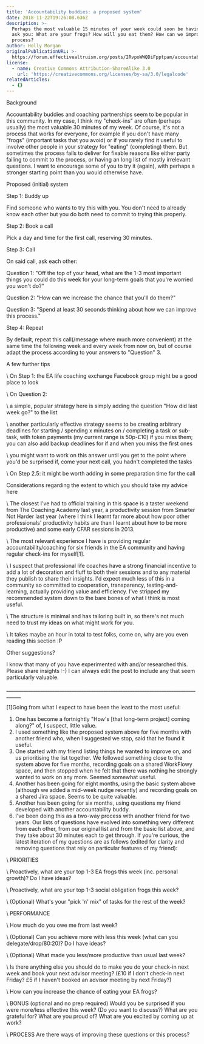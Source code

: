 ```yaml
---
title: 'Accountability buddies: a proposed system'
date: 2018-11-22T19:26:08.636Z
description: >-
  Perhaps the most valuable 15 minutes of your week could soon be having someone
  ask you: What are your frogs? How will you eat them? How can we improve this
  process?
author: Holly Morgan
originalPublicationURL: >-
  https://forum.effectivealtruism.org/posts/2RvpoWWQDiFpptpam/accountability-buddies-a-proposed-system
license:
  - name: Creative Commons Attribution-ShareAlike 3.0
    url: 'https://creativecommons.org/licenses/by-sa/3.0/legalcode'
relatedArticles:
  - {}
---
```

Background

Accountability buddies and coaching partnerships seem to be popular in this community. In my case, I think my "check-ins" are often (perhaps usually) the most valuable 30 minutes of my week. Of course, it's not a process that works for everyone, for example if you don't have many "frogs" (important tasks that you avoid) or if you rarely find it useful to involve other people in your strategy for "eating" (completing) them. But sometimes the process fails to deliver for fixable reasons like either party failing to commit to the process, or having an long list of mostly irrelevant questions. I want to encourage some of you to try it (again), with perhaps a stronger starting point than you would otherwise have.

Proposed (initial) system

Step 1: Buddy up

Find someone who wants to try this with you. You don't need to already know each other but you do both need to commit to trying this properly.

Step 2: Book a call

Pick a day and time for the first call, reserving 30 minutes.

Step 3: Call

On said call, ask each other:

Question 1: "Off the top of your head, what are the 1-3 most important things you could do this week for your long-term goals that you're worried you won't do?"

Question 2: "How can we increase the chance that you'll do them?"

Question 3: "Spend at least 30 seconds thinking about how we can improve this process."

Step 4: Repeat

By default, repeat this call(/message where much more convenient) at the same time the following week and every week from now on, but of course adapt the process according to your answers to "Question" 3.

A few further tips

\    On Step 1: the EA life coaching exchange Facebook group might be a good place to look

\    On Question 2:

\    a simple, popular strategy here is simply adding the question "How did last week go?" to the list

\    another particularly effective strategy seems to be creating arbitrary deadlines for starting / spending x minutes on / completing a task or sub-task, with token payments (my current range is 50p-£10) if you miss them; you can also add backup deadlines for if and when you miss the first ones

\    you might want to work on this answer until you get to the point where you'd be surprised if, come your next call, you hadn't completed the tasks

\    On Step 2.5: it might be worth adding in some preparation time for the call

Considerations regarding the extent to which you should take my advice here

\    The closest I've had to official training in this space is a taster weekend from The Coaching Academy last year, a productivity session from Smarter Not Harder last year (where I think I learnt far more about how poor other professionals' productivity habits are than I learnt about how to be more productive) and some early CFAR sessions in 2013.

\    The most relevant experience I have is providing regular accountability/coaching for six friends in the EA community and having regular check-ins for myself\[1].

\    I suspect that professional life coaches have a strong financial incentive to add a lot of decoration and fluff to both their sessions and to any material they publish to share their insights. I'd expect much less of this in a community so committed to cooperation, transparency, testing-and-learning, actually providing value and efficiency. I've stripped my recommended system down to the bare bones of what I think is most useful.

\    The structure is minimal and has tailoring built in, so there's not much need to trust my ideas on what might work for you.

\    It takes maybe an hour in total to test folks, come on, why are you even reading this section :P 

Other suggestions?

I know that many of you have experimented with and/or researched this. Please share insights :-) I can always edit the post to include any that seem particularly valuable.

\_\_\_\_\_\_\_\_\_\_\_\_\_\_\_\_\_\_\_\_\_\_\_\_\_\_\_\_\_\_\_\_\_\_\_\_\_\_\_\_\_\_\_\_\_\_\_\_\_\_\_\_\_\_\_\_\_\_\_\_\_\_\_\_\_\_\_\_\_\_\_\_\_\_\_\_\_\_\_\_\_\_\_\_

\[1]Going from what I expect to have been the least to the most useful:

1. One has become a fortnightly "How's \[that long-term project] coming along?" of, I suspect, little value.
2. I used something like the proposed system above for five months with another friend who, when I suggested we stop, said that he found it useful.
3. One started with my friend listing things he wanted to improve on, and us prioritising the list together. We followed something close to the system above for five months, recording goals on a shared WorkFlowy space, and then stopped when he felt that there was nothing he strongly wanted to work on any more. Seemed somewhat useful.
4. Another has been going for eight months, using the basic system above (although we added a mid-week nudge recently) and recording goals on a shared Jira space. Seems to be quite valuable.
5. Another has been going for six months, using questions my friend developed with another accountability buddy.
6. I've been doing this as a two-way process with another friend for two years. Our lists of questions have evolved into something very different from each other, from our original list and from the basic list above, and they take about 30 minutes each to get through. If you're curious, the latest iteration of my questions are as follows (edited for clarity and removing questions that rely on particular features of my friend):

\    PRIORITIES

\    Proactively, what are your top 1-3 EA frogs this week (inc. personal growth)? Do I have ideas?

\    Proactively, what are your top 1-3 social obligation frogs this week?

\    (Optional) What's your "pick 'n' mix" of tasks for the rest of the week?

\    PERFORMANCE

\    How much do you owe me from last week?

\    (Optional) Can you achieve more with less this week (what can you delegate/drop/80:20)? Do I have ideas?

\    (Optional) What made you less/more productive than usual last week?

\    Is there anything else you should do to make you do your check-in next week and book your next advisor meeting? (£10 if I don't check-in next Friday? £5 if I haven't booked an advisor meeting by next Friday?)

\    How can you increase the chance of eating your EA frogs?

\    BONUS (optional and no prep required) Would you be surprised if you were more/less effective this week? (Do you want to discuss?) What are you grateful for? What are you proud of? What are you excited by coming up at work?

\    PROCESS Are there ways of improving these questions or this process?
